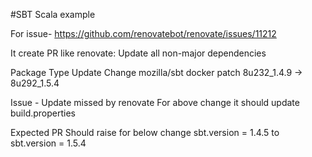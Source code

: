 #SBT Scala example

For issue-
https://github.com/renovatebot/renovate/issues/11212

It create PR like
renovate: Update all non-major dependencies

Package	     Type	 Update	 Change
mozilla/sbt	 docker	 patch	 8u232_1.4.9 -> 8u292_1.5.4

Issue - Update missed by renovate
For above change it should update build.properties

Expected PR Should raise for below change
sbt.version = 1.4.5 to sbt.version = 1.5.4


